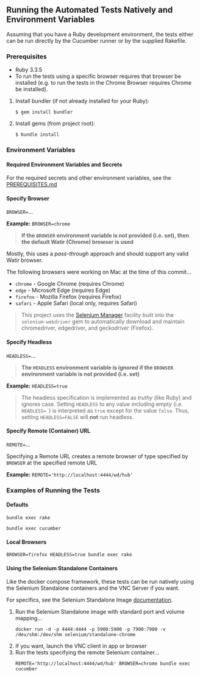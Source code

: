 ## Running the Automated Tests Natively and Environment Variables
Assuming that you have a Ruby development environment,
the tests either can be run directly by the Cucumber
runner or by the supplied Rakefile.

### Prerequisites
* Ruby 3.3.5
* To run the tests using a specific browser requires that browser
be installed
(e.g. to run the tests in the Chrome Browser requires
Chrome be installed).

1. Install bundler (if not already installed for your Ruby):
   ```
   $ gem install bundler
   ```
2. Install gems (from project root):
   ```
   $ bundle install
   ```

### Environment Variables
#### Required Environment Variables and Secrets
For the required secrets and other environment variables,
see the [PREREQUISITES.md](PREREQUISITES.md)

#### Specify Browser
`BROWSER=`...

**Example:**
`BROWSER=chrome`

> **If the `BROWSER` environment variable is not provided (i.e. set),
> then the default Watir (Chrome) browser is used**

Mostly, this uses a _pass-through_ approach and should support any
valid Watir browser.

The following browsers were working on Mac at the time of this commit...
* `chrome` - Google Chrome (requires Chrome)
* `edge` - Microsoft Edge (requires Edge)
* `firefox` - Mozilla Firefox (requires Firefox)
* `safari` - Apple Safari (local only, requires Safari)

> This project uses the
> [Selenium Manager](https://www.selenium.dev/blog/2022/introducing-selenium-manager/)
> facility built into the `selenium-webdriver` gem to automatically
> download and maintain chromedriver, edgedriver,
> and geckodriver (Firefox).

#### Specify Headless
`HEADLESS=`...

> **The `HEADLESS` environment variable is ignored if the `BROWSER`
> environment variable is not provided (i.e. set)**

**Example:**
`HEADLESS=true`

> The headless specification is implemented as _truthy_ (like Ruby)
> and ignores case.  Setting `HEADLESS` to any value
> including empty (i.e. `HEADLESS= `) is interpreted as `true`
> except for the value `false`.  Thus, setting `HEADLESS=FALSE`
> will **not** run headless.

#### Specify Remote (Container) URL
`REMOTE=`...

Specifying a Remote URL creates a remote browser of type
specified by `BROWSER` at the specified remote URL

 **Example:**
`REMOTE='http://localhost:4444/wd/hub'`

### Examples of Running the Tests
#### Defaults
```
bundle exec rake
```

```
bundle exec cucumber
```

#### Local Browsers
```
BROWSER=firefox HEADLESS=true bundle exec rake
```

#### Using the Selenium Standalone Containers
Like the docker compose framework, these tests can be run natively
using the Selenium Standalone containers and the VNC Server
if you want.

For specifics, see the Selenium Standalone Image
[documentation](https://github.com/SeleniumHQ/docker-selenium).

1. Run the Selenium Standalone image with standard port and volume mapping...
   ```
   docker run -d -p 4444:4444 -p 5900:5900 -p 7900:7900 -v /dev/shm:/dev/shm selenium/standalone-chrome
   ```
2. If you want, launch the VNC client in app or browser
3. Run the tests specifying the remote Selenium container...
   ```
   REMOTE='http://localhost:4444/wd/hub' BROWSER=chrome bundle exec cucumber
   ```
